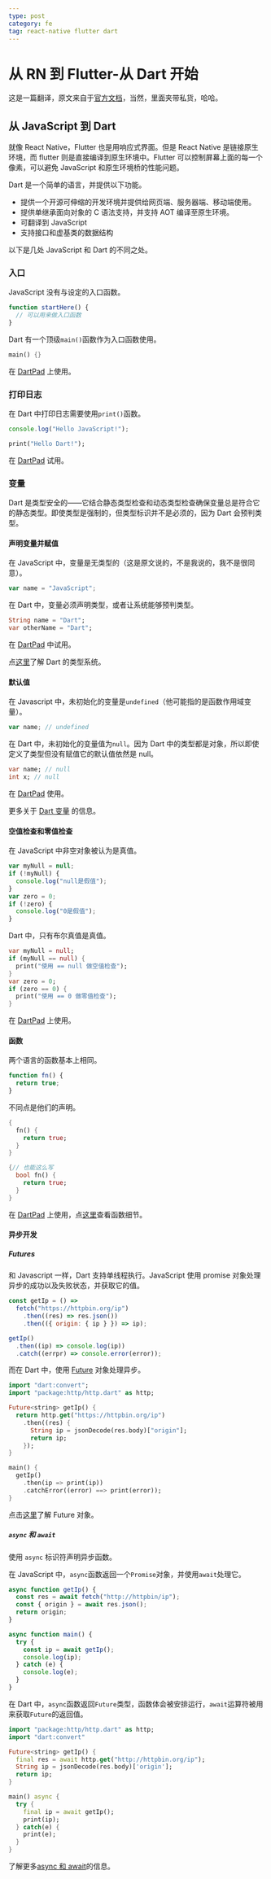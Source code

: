 ```yaml
---
type: post
category: fe
tag: react-native flutter dart
---
```


# 从 RN 到 Flutter-从 Dart 开始

这是一篇翻译，原文来自于[官方文档](https://flutter.dev/docs/get-started/flutter-for/react-native-devs)，当然，里面夹带私货，哈哈。

## 从 JavaScript 到 Dart

就像 React Native，Flutter 也是用响应式界面。但是 React Native 是链接原生环境，而 flutter 则是直接编译到原生环境中。Flutter 可以控制屏幕上面的每一个像素，可以避免 JavaScript 和原生环境桥的性能问题。

Dart 是一个简单的语言，并提供以下功能。

- 提供一个开源可伸缩的开发环境并提供给网页端、服务器端、移动端使用。
- 提供单继承面向对象的 C 语法支持，并支持 AOT 编译至原生环境。
- 可翻译到 JavaScript
- 支持接口和虚基类的数据结构

以下是几处 JavaScript 和 Dart 的不同之处。

### 入口

JavaScript 没有与设定的入口函数。

```js
function startHere() {
  // 可以用来做入口函数
}
```

Dart 有一个顶级`main()`函数作为入口函数使用。

```Dart
main() {}
```

在 [DartPad](https://dartpad.dev/0df636e00f348bdec2bc1c8ebc7daeb1) 上使用。

### 打印日志

在 Dart 中打印日志需要使用`print()`函数。

```js
console.log("Hello JavaScript!");
```

```Dart
print("Hello Dart!");
```

在 [DartPad](https://dartpad.dev/cf9e652f77636224d3e37d96dcf238e5) 试用。

### 变量

Dart 是类型安全的——它结合静态类型检查和动态类型检查确保变量总是符合它的静态类型。即使类型是强制的，但类型标识并不是必须的，因为 Dart 会预判类型。

#### 声明变量并赋值

在 JavaScript 中，变量是无类型的（这是原文说的，不是我说的，我不是很同意）。

```js
var name = "JavaScript";
```

在 Dart 中，变量必须声明类型，或者让系统能够预判类型。

```Dart
String name = "Dart";
var otherName = "Dart";
```

在 [DartPad](https://dartpad.dev/3f4625c16e05eec396d6046883739612) 中试用。

点[这里](https://dart.dev/guides/language/sound-dart)了解 Dart 的类型系统。

#### 默认值

在 Javascript 中，未初始化的变量是`undefined`（他可能指的是函数作用域变量）。

```js
var name; // undefined
```

在 Dart 中，未初始化的变量值为`null`。因为 Dart 中的类型都是对象，所以即使定义了类型但没有赋值它的默认值依然是 null。

```dart
var name; // null
int x; // null
```

在 [DartPad](https://dartpad.dev/57ec21faa8b6fe2326ffd74e9781a2c7) 使用。

更多关于 [Dart 变量](https://dart.dev/guides/language/language-tour#variables) 的信息。

#### 空值检查和零值检查

在 JavaScript 中非空对象被认为是真值。

```JavaScript
var myNull = null;
if (!myNull) {
  console.log("null是假值");
}
var zero = 0;
if (!zero) {
  console.log("0是假值");
}
```

Dart 中，只有布尔真值是真值。

```Dart
var myNull = null;
if (myNull == null) {
  print("使用 == null 做空值检查");
}
var zero = 0;
if (zero == 0) {
  print("使用 == 0 做零值检查");
}
```

在 [DartPad](https://dart.dev/guides/language/language-tour#variables) 上使用。

#### 函数

两个语言的函数基本上相同。

```JavaScript
function fn() {
  return true;
}
```

不同点是他们的声明。

```dart
{
  fn() {
    return true;
  }
}

{// 也能这么写
  bool fn() {
    return true;
  }
}
```

在 [DartPad](https://dartpad.dev/5454e8bfadf3000179d19b9bc6be9918) 上使用，点[这里](https://dart.dev/guides/language/language-tour#functions)查看函数细节。

#### 异步开发

##### Futures

和 Javascript 一样，Dart 支持单线程执行。JavaScript 使用 promise 对象处理异步的成功以及失败状态，并获取它的值。

```js
const getIp = () =>
  fetch("https://httpbin.org/ip")
    .then((res) => res.json())
    .then(({ origin: { ip } }) => ip);

getIp()
  .then((ip) => console.log(ip))
  .catch((errpr) => console.error(error));
```

而在 Dart 中，使用 [Future](https://dart.dev/tutorials/language/futures) 对象处理异步。

```Dart
import "dart:convert";
import "package:http/http.dart" as http;

Future<string> getIp() {
  return http.get("https://httpbin.org/ip")
    .then((res) {
      String ip = jsonDecode(res.body)["origin"];
      return ip;
    });
}

main() {
  getIp()
    .then(ip => print(ip))
    .catchError((error) ==> print(error));
}
```

点击[这里](https://dart.dev/tutorials/language/futures)了解 Future 对象。

##### `async` 和 `await`

使用 `async` 标识符声明异步函数。

在 JavaScript 中，`async`函数返回一个`Promise`对象，并使用`await`处理它。

```js
async function getIp() {
  const res = await fetch("http://httpbin/ip");
  const { origin } = await res.json();
  return origin;
}

async function main() {
  try {
    const ip = await getIp();
    console.log(ip);
  } catch (e) {
    console.log(e);
  }
}
```

在 Dart 中，`async`函数返回`Future`类型，函数体会被安排运行，`await`运算符被用来获取`Future`的返回值。

```dart
import "package:http/http.dart" as http;
import "dart:convert"

Future<string> getIp() {
  final res = await http.get("http://httpbin.org/ip");
  String ip = jsonDecode(res.body)['origin'];
  return ip;
}

main() async {
  try {
    final ip = await getIp();
    print(ip);
  } catch(e) {
    print(e);
  }
}
```

了解更多[async 和 await](https://dart.dev/guides/language/language-tour#asynchrony-support)的信息。
